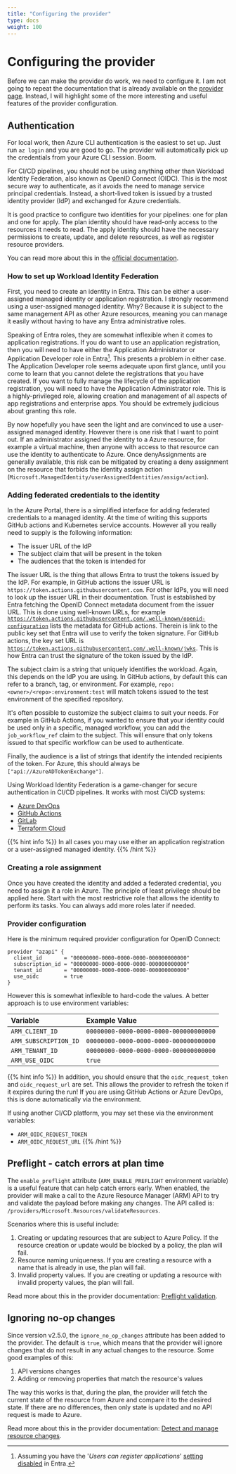 ```yaml
---
title: "Configuring the provider"
type: docs
weight: 100
---
```


# Configuring the provider

Before we can make the provider do work, we need to configure it. I am not going to repeat the documentation that is already available on the [provider page](https://registry.terraform.io/providers/Azure/azapi/latest/docs). Instead, I will highlight some of the more interesting and useful features of the provider configuration.

## Authentication

For local work, then Azure CLI authentication is the easiest to set up. Just run `az login` and you are good to go. The provider will automatically pick up the credentials from your Azure CLI session. Boom.

For CI/CD pipelines, you should not be using anything other than Workload Identity Federation, also known as OpenID Connect (OIDC). This is the most secure way to authenticate, as it avoids the need to manage service principal credentials. Instead, a short-lived token is issued by a trusted identity provider (IdP) and exchanged for Azure credentials.

It is good practice to configure two identities for your pipelines: one for plan and one for apply. The plan identity should have read-only access to the resources it needs to read. The apply identity should have the necessary permissions to create, update, and delete resources, as well as register resource providers.

You can read more about this in the [official documentation](https://learn.microsoft.com/entra/workload-id/workload-identity-federation).

### How to set up Workload Identity Federation

First, you need to create an identity in Entra. This can be either a user-assigned managed identity or application registration. I strongly recommend using a user-assigned managed identity. Why? Because it is subject to the same management API as other Azure resources, meaning you can manage it easily without having to have any Entra administrative roles.

Speaking of Entra roles, they are somewhat inflexible when it comes to application registrations. If you do want to use an application registration, then you will need to have either the Application Administrator or Application Developer role in Entra[^1]. This presents a problem in either case. The Application Developer role seems adequate upon first glance, until you come to learn that you cannot delete the registrations that you have created. If you want to fully manage the lifecycle of the application registration, you will need to have the Application Administrator role. This is a highly-privileged role, allowing creation and management of all aspects of app registrations and enterprise apps. You should be extremely judicious about granting this role.

By now hopefully you have seen the light and are convinced to use a user-assigned managed identity. However there is one risk that I want to point out. If an administrator assigned the identity to a Azure resource, for example a virtual machine, then anyone with access to that resource can use the identity to authenticate to Azure. Once denyAssignments are generally available, this risk can be mitigated by creating a deny assignment on the resource that forbids the identity assign action (`Microsoft.ManagedIdentity/userAssignedIdentities/assign/action`).

### Adding federated credentials to the identity

In the Azure Portal, there is a simplified interface for adding federated credentials to a managed identity. At the time of writing this supports GitHub actions and Kubernetes service accounts. However all you really need to supply is the following information:

- The issuer URL of the IdP
- The subject claim that will be present in the token
- The audiences that the token is intended for

The issuer URL is the thing that allows Entra to trust the tokens issued by the IdP. For example, in GitHub actions the issuer URL is `https://token.actions.githubusercontent.com`. For other IdPs, you will need to look up the issuer URL in their documentation. Trust is established by Entra fetching the OpenID Connect metadata document from the issuer URL. This is done using well-known URLs, for example [`https://token.actions.githubusercontent.com/.well-known/openid-configuration`](https://token.actions.githubusercontent.com/.well-known/openid-configuration) lists the metadata for GitHub actions. Therein is link to the public key set that Entra will use to verify the token signature. For GitHub actions, the key set URL is [`https://token.actions.githubusercontent.com/.well-known/jwks`](https://token.actions.githubusercontent.com/.well-known/jwks). This is how Entra can trust the signature of the token issued by the IdP.

The subject claim is a string that uniquely identifies the workload. Again, this depends on the IdP you are using. In GitHub actions, by default this can refer to a branch, tag, or environment. For example, `repo:<owner>/<repo>:environment:test` will match tokens issued to the test environment of the specified repository.

It's often possible to customize the subject claims to suit your needs. For example in GitHub Actions, if you wanted to ensure that your identity could be used only in a specific, managed workflow, you can add the `job_workflow_ref` claim to the subject. This will ensure that only tokens issued to that specific workflow can be used to authenticate.

Finally, the audience is a list of strings that identify the intended recipients of the token. For Azure, this should always be `["api://AzureADTokenExchange"]`.

Using Workload Identity Federation is a game-changer for secure authentication in CI/CD pipelines. It works with most CI/CD systems:

- [Azure DevOps](https://learn.microsoft.com/azure/devops/pipelines/release/configure-workload-identity?view=azure-devops&tabs=managed-identity)
- [GitHub Actions](https://docs.github.com/actions/how-tos/secure-your-work/security-harden-deployments/oidc-in-azure)
- [GitLab](https://docs.gitlab.com/ci/cloud_services/azure/)
- [Terraform Cloud](https://developer.hashicorp.com/terraform/cloud-docs/workspaces/dynamic-provider-credentials/azure-configuration)

{{% hint info %}}
In all cases you may use either an application registration or a user-assigned managed identity.
{{% /hint %}}

### Creating a role assignment

Once you have created the identity and added a federated credential, you need to assign it a role in Azure. The principle of least privilege should be applied here. Start with the most restrictive role that allows the identity to perform its tasks. You can always add more roles later if needed.

[^1]: Assuming you have the '*Users can register applications*' [setting disabled](https://learn.microsoft.com/entra/identity/role-based-access-control/delegate-app-roles#to-disable-the-default-ability-to-create-application-registrations-or-consent-to-applications) in Entra.

### Provider configuration

Here is the minimum required provider configuration for OpenID Connect:

```hcl
provider "azapi" {
  client_id       = "00000000-0000-0000-0000-000000000000"
  subscription_id = "00000000-0000-0000-0000-000000000000"
  tenant_id       = "00000000-0000-0000-0000-000000000000"
  use_oidc        = true
}
```

However this is somewhat inflexible to hard-code the values. A better approach is to use environment variables:

| Variable               | Example Value                          |
| :--------------------- | :------------------------------------  |
| `ARM_CLIENT_ID`        | `00000000-0000-0000-0000-000000000000` |
| `ARM_SUBSCRIPTION_ID`  | `00000000-0000-0000-0000-000000000000` |
| `ARM_TENANT_ID`        | `00000000-0000-0000-0000-000000000000` |
| `ARM_USE_OIDC`         | `true`                                 |

{{% hint info %}}
In addition, you should ensure that the `oidc_request_token` and `oidc_request_url` are set. This allows the provider to refresh the token if it expires during the run! If you are using GitHub Actions or Azure DevOps, this is done automatically via the environment.

If using another CI/CD platform, you may set these via the environment variables:

- `ARM_OIDC_REQUEST_TOKEN`
- `ARM_OIDC_REQUEST_URL`
{{% /hint %}}

## Preflight - catch errors at plan time

The `enable_preflight` attribute (`ARM_ENABLE_PREFLIGHT` environment variable) is a useful feature that can help catch errors early. When enabled, the provider will make a call to the Azure Resource Manager (ARM) API to try and validate the payload before making any changes. The API called is: `/providers/Microsoft.Resources/validateResources`.

Scenarios where this is useful include:

1. Creating or updating resources that are subject to Azure Policy. If the resource creation or update would be blocked by a policy, the plan will fail.
1. Resource naming uniqueness. If you are creating a resource with a name that is already in use, the plan will fail.
1. Invalid property values. If you are creating or updating a resource with invalid property values, the plan will fail.

Read more about this in the provider documentation: [Preflight validation](https://registry.terraform.io/providers/Azure/azapi/latest/docs/guides/feature_preflight).

## Ignoring no-op changes

Since version v2.5.0, the `ignore_no_op_changes` attribute has been added to the provider. The default is `true`, which means that the provider will ignore changes that do not result in any actual changes to the resource. Some good examples of this:

1. API versions changes
1. Adding or removing properties that match the resource's values

The way this works is that, during the plan, the provider will fetch the current state of the resource from Azure and compare it to the desired state. If there are no differences, then only state is updated and no API request is made to Azure.

Read more about this in the provider documentation: [Detect and manage resource changes](https://registry.terraform.io/providers/Azure/azapi/latest/docs/guides/feature_change_detection).

